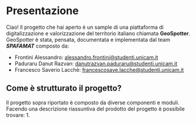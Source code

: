 # Presentazione
Ciao!
Il progetto che hai aperto è un sample di una piattaforma di digitalizzazione e valorizzazione del territorio italiano chiamata **GeoSpotter**.
GeoSpotter è stata, pensata, documentata e implementata dal team _**SPAFAMAT**_ composto da:

<a img="https://www.google.com/url?sa=i&url=https%3A%2F%2Fwww.facebook.com%2Fgeospotterorg%2F&psig=AOvVaw18baGWo9YbpMSdWzvDdDe-&ust=1716903983727000&source=images&cd=vfe&opi=89978449&ved=0CBIQjRxqFwoTCJD6lPP7rYYDFQAAAAAdAAAAABAE"></a>

- Frontini Alessandro: alessandro.frontini@studenti.unicam.it
- Paduraru Danut Razvan: danutrazvan.paduraru@studenti.unicam.it
- Francesco Saverio Lacchè: francescosave.lacche@studenti.unicam.it
  
## Come è strutturato il progetto?
Il progetto sopra riportato è composto da diverse componenti e moduli.
Facendo una descrizione riassuntiva del prodotto del progetto è possibile trovare:
1. 

